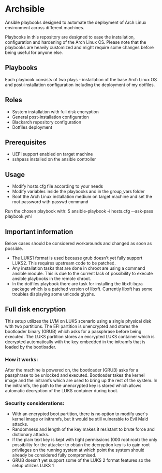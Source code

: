 # Archsible
Ansible playbooks designed to automate the deployment of Arch Linux environment across different machines.

Playbooks in this repository are designed to ease the installation, configuration and hardening of the Arch Linux OS.
Please note that the playbooks are heavily customized and might require some changes before being useful for anyone else.

## Playbooks
Each playbook consists of two plays - installation of the base Arch Linux OS and post-installation configuration including the deployment of my dotfiles.

## Roles
- System installation with full disk encryption
- General post-installation configuration
- Blackarch repository configuration
- Dotfiles deployment

## Prerequisites
- UEFI support enabled on target machine
- sshpass installed on the ansible controller

## Usage
- Modify hosts.cfg file according to your needs
- Modify variables inside the playbooks and in the group_vars folder
- Boot the Arch Linux installation medium on target machine and set the root password with passwd command

Run the chosen playbook with:
$ ansible-playbook -i hosts.cfg --ask-pass playbook.yml

## Important information 
Below cases should be considered workarounds and changed as soon as possible.
- The LUKS1 format is used because grub doesn't yet fully support LUKS2. This requires upstream code to be patched.
- Any installation tasks that are done in chroot are using a command ansible module. This is due to the current lack of possibility to execute ansible playbooks in the remote chroot.
- In the dotfiles playbook there are task for installing the libxft-bgra package which is a patched version of libxft. Currently libxft has some troubles displaying some unicode glyphs.

## Full disk encryption
This setup utilizes the LVM on LUKS scenario using a single physical disk with two partitions.
The EFI partition is unencrypted and stores the bootloader binary (GRUB) which asks for a passphrase before being executed. 
The LUKS partition stores an encrypted LUKS container which is decrypted automatically with the key embedded in the initramfs that is loaded by the bootloader.

### How it works:
After the machine is powered on, the bootloader (GRUB) asks for a passphrase to be unlocked and executed.
Bootloader takes the kernel image and the initramfs which are used to bring up the rest of the system. In the initramfs, the path to the unencrypted key is stored which allows automatic decryption of the LUKS container during boot.

### Security considerations:
- With an encrypted boot partition, there is no option to modify user's kernel image or initramfs, but it would be still vulnerable to Evil Maid attacks.
- Randomness and length of the key makes it resistant to brute force and dictionary attacks.
- If the plain text key is kept with tight permissions (000 root:root) the only possibility for the attacker to obtain the decryption key is to gain root privileges on the running system at which point the system should already be considered fully compromised.
- GRUB doesn't yet support some of the LUKS 2 format features so the setup utilizes LUKS 1
